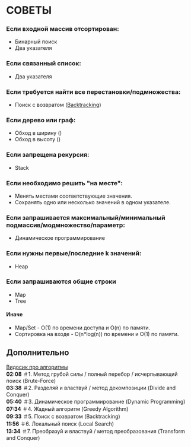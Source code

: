 # СОВЕТЫ

### Если входной массив отсортирован: 
- Бинарный поиск
- Два указателя

### Если связанный список:
- Два указателя

### Если требуется найти все перестановки/подмножества:
- Поиск с возвратом ([Backtracking](https://ru.wikipedia.org/wiki/%D0%9F%D0%BE%D0%B8%D1%81%D0%BA_%D1%81_%D0%B2%D0%BE%D0%B7%D0%B2%D1%80%D0%B0%D1%82%D0%BE%D0%BC))

### Если дерево или граф:
- Обход в ширину ()
- Обход в высоту ()

### Если запрещена рекурсия:
- Stack

### Если необходимо решить "на месте":
- Менять местами соответствующие значения.
- Сохранять одно или несколько значений в одном указателе.

### Если запрашивается максимальный/минимальный подмассив/модмножество/параметр:
- Динамическое программирование

### Если нужны первые/последние k значений:
- Heap

### Если запрашиваются общие строки
- Map
- Tree
#### Иначе
- Map/Set - O(1) по времени доступа и O(n) по памяти.
- Сортировка на входе - O(n*log(n)) по времени и O(1) по памяти.

## Дополнительно
[Видосик про алгоритмы](https://youtu.be/CB9bS46vl04)  
**02:08** ＃1. Метод грубой силы / полный перебор / исчерпывающий поиск (Brute-Force)  
**03:38** ＃2. Разделяй и властвуй / метод декомпозиции (Divide and Conquer)  
**05:40** ＃3. Динамическое программирование (Dynamic Programming)  
**07:34** ＃4. Жадный алгоритм (Greedy Algorithm)  
**09:33** ＃5. Поиск с возвратом (Backtracking)  
**11:56** ＃6. Локальный поиск (Local Search)  
**13:34** ＃7. Преобразуй и властвуй / метод преобразования (Transform and Conquer)
